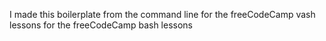 I made this boilerplate
from the command line
for the freeCodeCamp vash lessons
for the freeCodeCamp bash lessons
